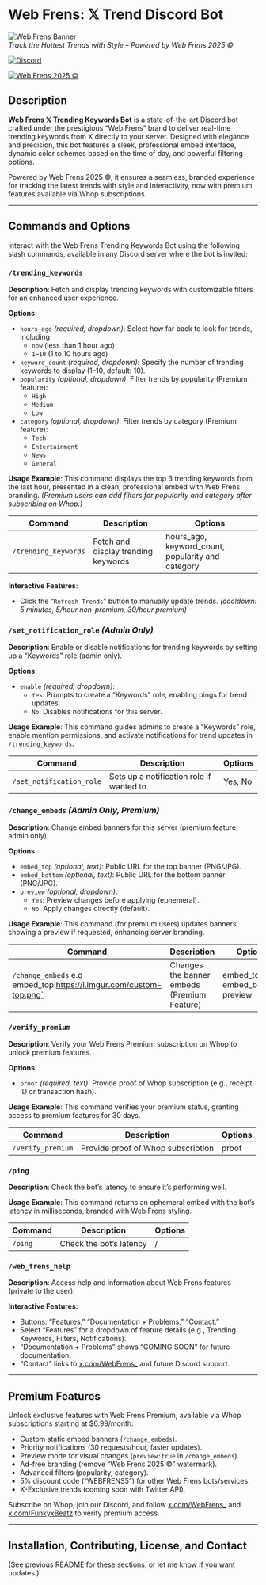 # Web Frens: 𝕏 Trend Discord Bot

![Web Frens Banner](https://i.imgur.com/i9s3LmJ.png)  
*Track the Hottest Trends with Style – Powered by Web Frens 2025 ©*
 
[![Discord](https://img.shields.io/discord/123456789012345678?label=Discord&color=blue)](https://discord.gg/3WaKmnnq)  

[![Web Frens 2025 ©](https://img.shields.io/badge/Web%20Frens%202025%20©-Yellow-brightgreen)](https://x.com/FunkyxBeatz)

## Description
**Web Frens 𝕏 Trending Keywords Bot** is a state-of-the-art Discord bot crafted under the prestigious “Web Frens” brand to deliver real-time trending keywords from X directly to your server. 
Designed with elegance and precision, this bot features a sleek, professional embed interface, dynamic color schemes based on the time of day, and powerful filtering options. 

Powered by Web Frens 2025 ©, it ensures a seamless, branded experience for tracking the latest trends with style and interactivity, now with premium features available via Whop subscriptions.

---

## Commands and Options
Interact with the Web Frens Trending Keywords Bot using the following slash commands, available in any Discord server where the bot is invited:

### `/trending_keywords`
**Description**: Fetch and display trending keywords with customizable filters for an enhanced user experience.

**Options**:
- `hours_ago` *(required, dropdown)*: Select how far back to look for trends, including:
  - `now` (less than 1 hour ago)
  - `1`–`10` (1 to 10 hours ago)
- `keyword_count` *(required, dropdown)*: Specify the number of trending keywords to display (1–10, default: 10).
- `popularity` *(optional, dropdown)*: Filter trends by popularity (Premium feature):
  - `High`
  - `Medium`
  - `Low`
- `category` *(optional, dropdown)*: Filter trends by category (Premium feature):
  - `Tech`
  - `Entertainment`
  - `News`
  - `General`

**Usage Example**:
This command displays the top 3 trending keywords from the last hour, presented in a clean, professional embed with Web Frens branding. *(Premium users can add filters for popularity and category after subscribing on Whop.)*

| Command              | Description                                      | Options                                           |
|----------------------|--------------------------------------------------|---------------------------------------------------|
| `/trending_keywords` | Fetch and display trending keywords              | hours_ago, keyword_count, popularity and category |


**Interactive Features**:
- Click the “`Refresh Trends`” button to manually update trends. *(cooldown: 5 minutes, 5/hour non-premium, 30/hour premium)*

### `/set_notification_role` *(Admin Only)*
**Description**: Enable or disable notifications for trending keywords by setting up a “Keywords” role (admin only).

**Options**:
- `enable` *(required, dropdown)*:
  - `Yes`: Prompts to create a “Keywords” role, enabling pings for trend updates.
  - `No`: Disables notifications for this server.

**Usage Example**:
This command guides admins to create a “Keywords” role, enable mention permissions, and activate notifications for trend updates in `/trending_keywords`.

| Command                  | Description                                      | Options                        |
|--------------------------|--------------------------------------------------|--------------------------------|
| `/set_notification_role` | Sets up a notification role if wanted to         | Yes, No                        |


### `/change_embeds` *(Admin Only, Premium)*
**Description**: Change embed banners for this server (premium feature, admin only).

**Options**:
- `embed_top` *(optional, text)*: Public URL for the top banner (PNG/JPG).
- `embed_bottom` *(optional, text)*: Public URL for the bottom banner (PNG/JPG).
- `preview` *(optional, dropdown)*:
  - `Yes`: Preview changes before applying (ephemeral).
  - `No`: Apply changes directly (default).

**Usage Example**:
This command (for premium users) updates banners, showing a preview if requested, enhancing server branding.

| Command             | Description                                      | Options                                                                         |
|---------------------|--------------------------------------------------|---------------------------------------------------------------------------------|
| `/change_embeds` e.g embed_top:https://i.imgur.com/custom-top.png`     | Changes the banner embeds (Premium Feature)  | embed_top, embed_bottom, preview |


### `/verify_premium`
**Description**: Verify your Web Frens Premium subscription on Whop to unlock premium features.

**Options**:
- `proof` *(required, text)*: Provide proof of Whop subscription (e.g., receipt ID or transaction hash).

**Usage Example**:
This command verifies your premium status, granting access to premium features for 30 days.

| Command             | Description                                      | Options |
|---------------------|--------------------------------------------------|---------|
| `/verify_premium`   | Provide proof of Whop subscription               |  proof  |


### `/ping`
**Description**: Check the bot’s latency to ensure it’s performing well.

**Usage Example**:
This command returns an ephemeral embed with the bot’s latency in milliseconds, branded with Web Frens styling.

| Command | Description             | Options |
|---------|-------------------------|---------|
| `/ping` | Check the bot’s latency |  /      |


### `/web_frens_help`
**Description**: Access help and information about Web Frens features (private to the user).

**Interactive Features**:
- Buttons: “Features,” “Documentation + Problems,” “Contact.”
- Select “Features” for a dropdown of feature details (e.g., Trending Keywords, Filters, Notifications).
- “Documentation + Problems” shows “COMING SOON” for future documentation.
- “Contact” links to [x.com/WebFrens_](https://x.com/WebFrens_) and future Discord support.

---

## Premium Features
Unlock exclusive features with Web Frens Premium, available via Whop subscriptions starting at $6.99/month:
- Custom static embed banners (`/change_embeds`).
- Priority notifications (30 requests/hour, faster updates).
- Preview mode for visual changes (`preview:true` in `/change_embeds`).
- Ad-free branding (remove “Web Frens 2025 ©” watermark).
- Advanced filters (popularity, category).
- 5% discount code (“WEBFRENS5”) for other Web Frens bots/services.
- X-Exclusive trends (coming soon with Twitter API).

Subscribe on Whop, join our Discord, and follow [x.com/WebFrens_](https://x.com/WebFrens_) and [x.com/FunkyxBeatz](https://x.com/FunkyxBeatz) to verify premium access.

---

## Installation, Contributing, License, and Contact
(See previous README for these sections, or let me know if you want updates.)
































